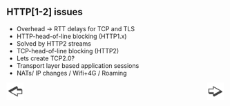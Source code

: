 ## HTTP[1-2] issues

* Overhead -> RTT delays for TCP and TLS
* HTTP-head-of-line blocking (HTTP1.x)
 * Solved by HTTP2 streams 
* TCP-head-of-line blocking (HTTP2)
 * Lets create TCP2.0?
* Transport layer based application sessions
 * NATs/ IP changes / Wifi+4G / Roaming

<a href="./slide10.md"><img align="left" src="../illustrations/left.png" width="40" height="40" title="Previous slide" alt="Previous slide"></a>
<a href="./slide12.md"><img align="right" src="../illustrations/right.png" width="40" height="40" title="Next slide" alt="Next slide"></a>
